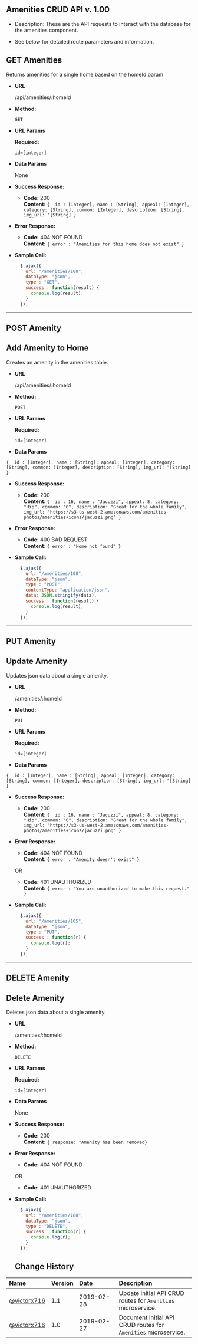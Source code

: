 **Amenities CRUD API v. 1.00**
----

* Description: These are the API requests to interact with the database for the amenities component. 

* See below for detailed route parameters and information.

## GET Amenities
  Returns amenities for a single home based on the homeId param

* **URL**

  /api/amenities/:homeId

* **Method:**

  `GET`
  
*  **URL Params**

   **Required:**
 
   `id=[integer]`

* **Data Params**

  None

* **Success Response:**

  * **Code:** 200 <br />
    **Content:** `{ 
      id : [Integer],
      name : [String],
      appeal: [Integer],
      category: [String],
      common: [Integer],
      description: [String],
      img_url: "[String]
      }`
 
* **Error Response:**

  * **Code:** 404 NOT FOUND <br />
    **Content:** `{ error : "Amenities for this home does not exist" }`

* **Sample Call:**

  ```javascript
    $.ajax({
      url: "/amenities/108",
      dataType: "json",
      type : "GET",
      success : function(result) {
        console.log(result);
      }
    });
  ```
---------------------------------------------------------------------------------------------------------

## POST Amenity

  **Add Amenity to Home**
----
  Creates an amenity in the amenities table.

* **URL**

  /api/amenities/:homeId

* **Method:**

  `POST`
  
*  **URL Params**

   **Required:**
 
   `id=[integer]`

* **Data Params**

`{ 
      id : [Integer],
      name : [String],
      appeal: [Integer],
      category: [String],
      common: [Integer],
      description: [String],
      img_url: "[String]
      }`

* **Success Response:**

  * **Code:** 200 <br />
    **Content:** `{ 
      id : 16,
      name : "Jacuzzi",
      appeal: 8,
      category: "Hip",
      common: "0",
      description: "Great for the whole family",
      img_url: "https://s3-us-west-2.amazonaws.com/amenities-photos/amenities+icons/jacuzzi.png"
      }`
* **Error Response:**

  * **Code:** 400 BAD REQUEST <br />
    **Content:** `{ error : "Home not found" }`

* **Sample Call:**

  ```javascript
    $.ajax({
      url: "/amenities/108",
      dataType: "json",
      type : "POST",
      contentType: "application/json",
      data: JSON.stringify(data),
      success : function(result) {
        console.log(result);
      }
    });
  ```

---------------------------------------------------------------------------------------------------------


## PUT Amenity

**Update Amenity**
----
  Updates json data about a single amenity.

* **URL**

  /amenities/:homeId

* **Method:**

  `PUT`
  
*  **URL Params**

   **Required:**
 
   `id=[integer]`

* **Data Params**

`{ 
      id : [Integer],
      name : [String],
      appeal: [Integer],
      category: [String],
      common: [Integer],
      description: [String],
      img_url: "[String]
      }`

* **Success Response:**

  * **Code:** 200 <br />
    **Content:** `{ 
      id : 16,
      name : "Jacuzzi",
      appeal: 8,
      category: "Hip",
      common: "0",
      description: "Great for the whole family",
      img_url: "https://s3-us-west-2.amazonaws.com/amenities-photos/amenities+icons/jacuzzi.png"
      }`
* **Error Response:**

  * **Code:** 404 NOT FOUND <br />
    **Content:** `{ error : "Amenity doesn't exist" }`

  OR

  * **Code:** 401 UNAUTHORIZED <br />
    **Content:** `{ error : "You are unauthorized to make this request." }`

* **Sample Call:**

  ```javascript
    $.ajax({
      url: "/amenities/105",
      dataType: "json",
      type : "PUT",
      success : function(r) {
        console.log(r);
      }
    });
  ```
---------------------------------------------------------------------------------------------------------

## DELETE Amenity

**Delete Amenity**
----
  Deletes json data about a single amenity.

* **URL**

  /amenities/:homeId

* **Method:**

  `DELETE`
  
*  **URL Params**

   **Required:**
 
   `id=[integer]`

* **Data Params**

  None

* **Success Response:**

  * **Code:** 200 <br />
    **Content:** `{ response: "Amenity has been removed}`
 
* **Error Response:**

  * **Code:** 404 NOT FOUND <br />

  OR

  * **Code:** 401 UNAUTHORIZED <br />

* **Sample Call:**

  ```javascript
    $.ajax({
      url: "/amenities/188",
      dataType: "json",
      type : "DELETE",
      success : function(r) {
        console.log(r);
      }
    });
  ```

  ## Change History
|Name                                 |Version    |Date&nbsp;&nbsp;&nbsp;&nbsp;&nbsp;&nbsp;&nbsp;&nbsp;&nbsp;&nbsp;&nbsp;&nbsp;|Description     |
|:----------------------------------- |:--------- |:--------- |:------- |
|[@victorx716](https://github.com/victorx716) |1.1     |2019-02-28 |Update initial API CRUD routes for `Amenities` microservice.
|[@victorx716](https://github.com/victorx716) |1.0     |2019-02-27 |Document initial API CRUD routes for `Amenities` microservice.
